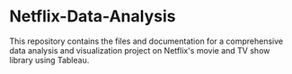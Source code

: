 # Netflix-Data-Analysis
This repository contains the files and documentation for a comprehensive data analysis and visualization project on Netflix's movie and TV show library using Tableau.
